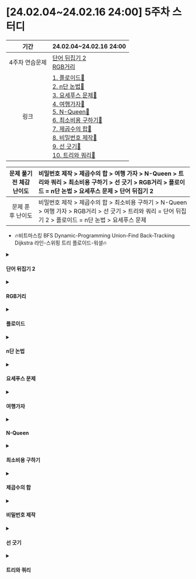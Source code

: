 # [24.02.04~24.02.16 24:00] 5주차 스터디

|기간|24.02.04~24.02.16 24:00|
|:---:|:---|
|4주차 연습문제|[단어 뒤집기 2](https://www.acmicpc.net/problem/17413)<br>[RGB거리](https://www.acmicpc.net/problem/1149)|
|링크|[1. 플로이드🔗](https://www.acmicpc.net/problem/11404)<br>[2. n단 논법🔗](https://www.acmicpc.net/problem/15723)<br>[3. 요세푸스 문제🔗](https://www.acmicpc.net/problem/1976)<br>[4. 여행가자🔗](https://www.acmicpc.net/problem/2665)<br>[5. N-Queen🔗](https://www.acmicpc.net/problem/9663)<br>[6. 최소비용 구하기🔗](https://www.acmicpc.net/problem/1916)<br>[7. 제곱수의 합🔗](https://www.acmicpc.net/problem/1699)<br>[8. 비밀번호 제작🔗](https://www.acmicpc.net/problem/20304)<br>[9. 선 긋기🔗](https://www.acmicpc.net/problem/2170)<br>[10. 트리와 쿼리🔗](https://www.acmicpc.net/problem/15681)<br>|

|문제 풀기 전 체감 난이도| 비밀번호 제작 > 제곱수의 합 > 여행 가자 > N-Queen > 트리와 쿼리 > 최소비용 구하기 > 선 긋기 > RGB거리 > 플로이드 = n단 논법 > 요세푸스 문제 > 단어 뒤집기 2|
|:---:|:---|
|문제 푼 후 난이도| 비밀번호 제작 > 제곱수의 합 > 최소비용 구하기 > N-Queen > 여행 가자 > RGB거리 > 선 긋기 > 트리와 쿼리 = 단어 뒤집기 2 > 플로이드 = n단 논법 > 요세푸스 문제|
- 🔥비트마스킹 BFS Dynamic-Programming Union-Find Back-Tracking Dijkstra 라인-스위핑 트리 플로이드-워셜🔥

<details>
<summary><h4>단어 뒤집기 2</h4></summary>

|풀이 예상 시간|실제 소요 시간|
|:---:|:---:|
|20m|35m|

<h4>풀이</h4>

- stack with char


    <for문: 단어 뒤집기 및 출력 여부 판단>
    
    1. 공백(' ')을 만난 경우
        a. 괄호 내부 O: stack에 push
        b. 괄호 내부 X: stack에 담긴 char 전체 출력
    2. 공백(' ')이 아닌 경우
        a. 여는 괄호('<'): 괄호 시작 bool을 `true`로 전환 후 stack에 담긴 char 전체 출력
        --- stack에 push ---
        b. 닫는 괄호('>'): stack에 담긴 char를 `reverse` 후 출력 및 괄호 시작 bool을 `false`로 전환

    **주요 포인트**
    
    - stack은 LIFO이므로 abcd 를 stack에서 pop하면 bcda로 나옴
    
        -> `reverse`의 의미는 abcd를 abcd 그대로 출력하겠다의 의미가 됨
    - 공백(' ')이 아닌 경우 stack에 해당 char를 push하는 연산이 중앙에 위치한 이유는 여는 괄호일 경우, 이를 포함시키지 않고 출력해야하기 때문이다

<h4>소감</h4>

- stack은 LIFO, queue는 FIFO

</details>

<details>
<summary><h4>RGB거리</h4></summary>

|풀이 예상 시간|실제 소요 시간|
|:---:|:---:|
|45m|30m|

<h4>풀이</h4>

- Dynamic Programming

- DP[N][3]: r, g, b 각각을 저장하는 3사이즈의 N개 배열

1. input으로 r, g, b 거리를 받는다
2. Dynamic Programming을 통해 r, g, b 중 어떤 색상을 칠하는게 비용이 적을 수 있는지 판단한다

    -> 단, 이전 칸의 색상과 현재 칸의 색상이 중복되면 안된다는 점에 유의하자.
    
    DP[i][0]: i번째 칸에서 빨강을 택한 경우
    
    DP[i][1]: i번째 칸에서 초록을 택한 경우
    
    DP[i][2]: i번째 칸에서 파랑을 택한 경우

    |점화식|설명|
    |:---:|:---|
    |DP[i][0] = min(DP[i-1][1] + DP[i][0], DP[i-1][2] + DP[i][0])<br>DP[i][1] = min(DP[i-1][0] + DP[i][1], DP[i-1][2] + DP[i][1])<br>DP[i][2] = min(DP[i-1][0] + DP[i][2], DP[i-1][1] + DP[i][2])|i번째 칸에서 특정 색상을 칠한 경우, 이전 칸의 색상과 중복되지 않는 색상을 칠한 경우의 결과를 더한 최소값으로 갱신한다.|
    
```c++
    for(int i = 1; i < N; i++) { 
        DP[i][0] = min(DP[i-1][1] + DP[i][0], DP[i-1][2] + DP[i][0]);
        DP[i][1] = min(DP[i-1][0] + DP[i][1], DP[i-1][2] + DP[i][1]);
        DP[i][2] = min(DP[i-1][0] + DP[i][2], DP[i-1][1] + DP[i][2]);
    }
```
    

<h4>소감</h4>

- 비교적 쉬운 DP

</details>

<details>
<summary><h4>플로이드</h4></summary>

|풀이 예상 시간|실제 소요 시간|
|:---:|:---:|
|45m|40m|

<h4>풀이</h4>

- 플로이드-워셜
1. (n+1) * (n+1) 사이즈의 2차원 배열을 선언한다
    
    단 arr[1][1]과 같은 경우 0으로, 이외의 경우에는 큰 값(10억)으로 지정

2. m개의 input을 받아 a to b의 경로의 최소 비용을 저장한다

```c++
    arr[a][b] = min(arr[a][b], c);
```

3. 플로이드-워셜 알고리즘을 통해 i to j 경로에서의 최소 비용을 찾는다

```c++
    for(int k = 1; k <= n; k++) {
        for(int i = 1; i <= n; i++) {
            for(int j = 1; j <= n; j++) {
                if (arr[i][j] > arr[i][k] + arr[k][j]) {
                    arr[i][j] = arr[i][k] + arr[k][j];
                }
            }
        }
    }
```

<h4>소감</h4>

- 플로이드-워셜에서 방문하지 못하는 값은 큰 값으로 지정해야한다

</details>

<details>
<summary><h4>n단 논법</h4></summary>

|풀이 예상 시간|실제 소요 시간|
|:---:|:---:|
|20m|35m|

<h4>풀이</h4>

- map with DFS

1. input으로 들어오는 string의 첫 char와 마지막 char를 기반으로 `map<char, char>`를 구성한다
2. 맵에서 사용자가 입력한 `char - char` 매칭이 일어나는지 DFS로 탐색한다

```c++
void DFS(int current, int end) {
    if (m.find(current) == m.end()) {
        cout << "F\n";
        return;
    }
    
    if (m[current] == end) {
        cout << "T\n";
        return;
    } else {
        DFS(m[current], end);
    }
    
    return;
}
```

<h4>소감</h4>

- 오랜만의 `getline(cin, str)`

</details>

<details>
<summary><h4>요세푸스 문제</h4></summary>

|풀이 예상 시간|실제 소요 시간|
|:---:|:---:|
|30m|40m|

<h4>풀이</h4>

- queue

1. 1부터 N까지 queue에 추가한다.
2. `counter` 변수를 통해 현재 K번째 요소인지 판단한다

    - counter == K: queue의 front 출력 및 pop
    - counter != K: queue의 front를 queue의 끝으로 옮기고 pop

<h4>소감</h4>

- 어렵지 않은 문제였으나 알고리즘 분류 보기 전에는 깨닫지 못함

</details>

<details>
<summary><h4>여행가자</h4></summary>

|풀이 예상 시간|실제 소요 시간|
|:---:|:---:|
|45m|1h|

<h4>풀이</h4>

- Union-Find

i - j 노드 사이가 연결된 것들에 한해서 Union-Find를 수행한다

|함수|설명|
|:---:|:---|
|**tree_union(int x, int y)**|1. x와 y 각각의 루트를 찾는다<br>2. 루트가 동일하지 않을 경우 작은 x와 y값 중 작은 값으로 각각의 루트를 갱신한다|
|**find(int node)**|node가 속한 트리의 루트를 찾는다.

<h4>소감</h4>

- 처음 풀어보는 Union Find 문제!!!
- 문제를 잘 읽자... (처음에 문제 잘못 읽어서 Dijkstra로 접근함)


<h5>참고자료</h5>

[Link🔗](https://joodaram.tistory.com/72)

</details>

<details>
<summary><h4>N-Queen</h4></summary>

|풀이 예상 시간|실제 소요 시간|
|:---:|:---:|
|30m|35m|

<h4>풀이</h4>

- Back Tracking

1. N개의 Queen을 놓을 수 있는지 여부를 Back Tracking을 통해 체크한다.

```c++
void backTracking(int current) {
    if (current == N) { // Queen N개 놓기에 성공했다면 counter 1 증가 후 탈출
        counter += 1;
        return;
    } else {
        for(int i = 0; i < N; i++) {
            // 'current'번째 Queen을 i열에 놓는다.
            arr[current] = i;

            // 'current'번째 이전까지 놓은 Queen들과 'current'번째 Queen의 위치가 놓을 수 있는 곳이라면 계속해서 진행한다.
            if(isPossible(current)) {
                backTracking(current + 1);
            }
        }
    }
}

bool isPossible(int current) {
    for(int i = 0; i < current; i++) {
        // 서로 같은 열에 위치하거나, 대각선에 위치하는 경우 false 반환
        if (arr[i] == arr[current] || abs(arr[i] - arr[current]) == abs(i - current)) {
            return false;
        }
    }
    
    return true;
}
```

<h4>소감</h4>

- 이전에 푼 적이 있는데도 처음보는 것 같은 이 느낌이란...
- 이 문제를 통해서 DFS와 Back Tracking의 차이를 확실하게 알게 되었다.

|개념|설명|
|:---:|:---|
|DFS|깊이 우선 탐색으로 전체를 훑는다.|
|Back Tracking|탐색을 하되, 조건을 만족하지 않는 부분을 만나면 해당 부분 아래로는 더 이상 탐색을 진행하지 않는다 (트리의 가지치기같은 개념으로)|
</details>

<details>
<summary><h4>최소비용 구하기</h4></summary>

|풀이 예상 시간|실제 소요 시간|
|:---:|:---:|
|45m|45m|

<h4>풀이</h4>

- Dijkstra

1. input으로 받은 버스의 첫 시작 위치를 우선순위 큐에 넣는다.
    
    -> 단, 거리가 짧은 것이 먼저 앞으로 와야하므로, pair로 넣되 `{distance, 도착 지점}`으로 넣는다.

2. queue가 빌 때까지 특정 도시까지의 비용이 가장 작은 것들로 갱신한다.

```c++
    while(!pq.empty()) {
        pair<int, int> current = pq.top();
        pq.pop();

        // 이미 기록된 비용이 최소라면 continue 처리
        if (DP[current.second] < current.first) {
            continue;
        }

        for(int i = 0; i < v[current.second].size(); i++) {
            pair<int, int> next = v[current.second][i];

            int tempCost = next.first + DP[current.second];

            // 현재 기록된 비용보다 현재 도시(current.second)를 지나는게 비용이 더 적다면
            if (DP[next.second] > tempCost) {
                DP[next.second] = tempCost;
                pq.push({DP[next.second], next.second});
            }
        }
    }
```

<h4>소감</h4>

- Dijkstra에서 가장 기초라고 할 수 있는 문제. 기본기 빠이팅🔥

</details>

<details>
<summary><h4>제곱수의 합</h4></summary>

|풀이 예상 시간|실제 소요 시간|
|:---:|:---:|
|30m|45m|

<h4>풀이</h4>

- Dynamic Programming

1. dp[i]를 i라는 숫자를 제곱수로 1로 표현했을 때 필요한 숫자로 초기화한다.
2. for문을 통해  dp[1]부터 dp[N]에 이르기까지 제곱수를 활용한 경우 중에서 가장 작은 값으로 갱신한다.

<h4>소감</h4>

- 처음 봤을 때 DP라고 생각조차못한...
- 먼저 접근할 때에는 큰 제곱수부터 작은 제곱수를 순차적으로 빼는 형태를 생각했으나 아래의 참고자료처럼 `32`와 같은 예외가 존재함

```c++
// 틀린 풀이
int main() {
    int N;

    cin >> N;

    int target = 1;
    while(target * target < N) {
        target += 1;
    }

    int counter = 0;
    while(N != 0) {
        counter += N / (target * target);
        N = N % (target * target);
        target -= 1;
    }

    cout << counter;
}
```

<h5>참고자료</h5>

[Link🔗](https://velog.io/@matcha_/백준-1699-제곱수의-합-C-DP)
</details>

<details>
<summary><h4>비밀번호 제작</h4></summary>

|풀이 예상 시간|실제 소요 시간|
|:---:|:---:|
|1h|1h15m|

<h4>풀이</h4>

- 비트마스킹 with BFS

|arr[i]|숫자 i의 안전도|
|:---:|:---|

1. 각 숫자들의 안전도를 작은 값으로 초기화한다.
    
    단, input으로 받은 p값들에 대해선 안전도를 0으로 초기화하며, queue에 넣는다.

2. queue가 빌 때까지 1의 shift 연산을 통해 queue의 front값과 안전도가 1만큼 차이나는 숫자들을 queue에 넣는다.

    단, 해당 숫자(target)는 범위값 N보다 작아야하며, 이미 안전도가 `MIN`값이 아닌 다른 것으로 갱신된 경우에는 continue 처리

<h4>소감</h4>

- 비트 연산자 눈물이 나다
- 비트 연산과 BFS를 합쳐 사용한 예제는 처음 풀어보는 듯

<h5>참고자료</h5>

[Link🔗](https://imksh.com/47)

</details>

<details>
<summary><h4>선 긋기</h4></summary>

|풀이 예상 시간|실제 소요 시간|
|:---:|:---:|
|45m|20m|

<h4>풀이</h4>

- 라인 스위핑

1. vector에 선의 시작 지점과 끝 지점을 pair로 저장 후 sort
2. 선의 위치 관계에 따라 값을 갱신

|위치 관계|To do|
|:---:|:---|
|기존 선 --- 새로운 선|`counter`에 기존 선의 길이를 더한 후, 시작 & 끝 지점 갱신|
|새로운 선 S --- 기존 선S|선 시작 지점 갱신|
|기존 선(새로운 선과 겹침) --- 새로운 선 E|선 끝 지점 갱신|

<h4>소감</h4>

- 문제 풀기 전부터 라인 스위핑 관련 문제인걸 알고 있어서 빠르게 개념 학습 후 문제 풀이 시작함
- `cin&cout.tie(0)`와 `ios::sync_with_stdio(false)`를 잊지 말기

</details>

<details>
<summary><h4>트리와 쿼리</h4></summary>

|풀이 예상 시간|실제 소요 시간|
|:---:|:---:|
|45m|20m|

<h4>풀이</h4>

- Dynamic Programming

|Q|해당 자식 정점을 서브트리로 하는 트리의 노드의 수|
|:---:|:---|

1. 이차원 벡터를 통해 입력받은 간선 정보를 저장
2. `map<node번호, Node>`로 트리 형태 구성하기
3. `map`으로 만든 트리에서 DFS를 수행하며 각 노드의 하위 트리의 노드 수 세기

<h4>소감</h4>

- 이전에 풀어봤던 문제! 문제 예제까지 봤을 때는 막막하지만 힌트에서 설명해준 양식을 따라가면 생각보다 쉽게 풀 수 있는 문제였다.
- 각 노드 하위 트리에서 노드의 수(말이 어렵다)를 어떻게 셀 수 있지 고민했는데 DFS는 신입니다.
</details>


